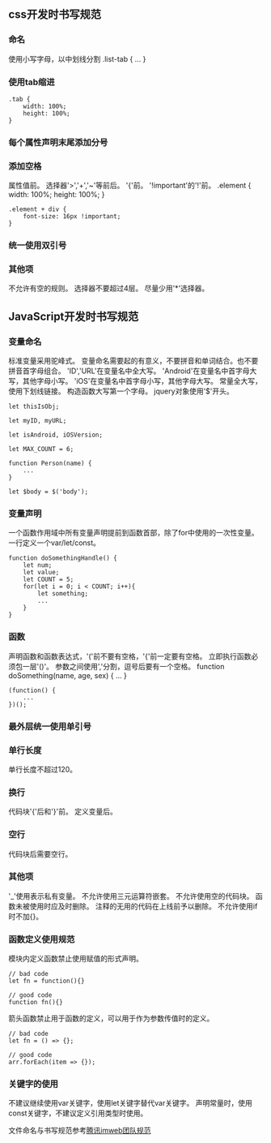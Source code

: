 
## css开发时书写规范
### 命名
使用小写字母，以中划线分割
    .list-tab {
        ...
    }

### 使用tab缩进
    .tab {
        width: 100%;
        height: 100%;
    }

### 每个属性声明末尾添加分号

### 添加空格
属性值前。
选择器'>','+','~'等前后。
'{'前。
'!important'的'!'前。
    .element {
        width: 100%;
        height: 100%;
    }

    .element + div {
        font-size: 16px !important;
    }

### 统一使用双引号

### 其他项
不允许有空的规则。
选择器不要超过4层。
尽量少用'*'选择器。

## JavaScript开发时书写规范
### 变量命名
标准变量采用驼峰式。
变量命名需要起的有意义，不要拼音和单词结合。也不要拼音首字母组合。
'ID','URL'在变量名中全大写。
'Android'在变量名中首字母大写，其他字母小写。
'iOS'在变量名中首字母小写，其他字母大写。
常量全大写，使用下划线链接。
构造函数大写第一个字母。
jquery对象使用'$'开头。

    let thisIsObj;

    let myID, myURL;

    let isAndroid, iOSVersion;

    let MAX_COUNT = 6;

    function Person(name) {
        ...
    }

    let $body = $('body');

### 变量声明
一个函数作用域中所有变量声明提前到函数首部，除了for中使用的一次性变量。
一行定义一个var/let/const。

    function doSomethingHandle() {
        let num;
        let value;
        let COUNT = 5;
        for(let i = 0; i < COUNT; i++){
            let something;
            ...
        }
    }

### 函数
声明函数和函数表达式，'('前不要有空格，'{'前一定要有空格。
立即执行函数必须包一层'()'。
参数之间使用','分割，逗号后要有一个空格。
    function doSomething(name, age, sex) {
        ...
    }

    (function() {
        ...
    })();

### 最外层统一使用单引号

### 单行长度
单行长度不超过120。

### 换行
代码块'{'后和'}'前。
定义变量后。

### 空行
代码块后需要空行。

### 其他项
'_'使用表示私有变量。
不允许使用三元运算符嵌套。
不允许使用空的代码块。
函数未被使用时应及时删除。
注释的无用的代码在上线前予以删除。
不允许使用if时不加{}。

### 函数定义使用规范
模块内定义函数禁止使用赋值的形式声明。

    // bad code
    let fn = function(){}

    // good code
    function fn(){}

箭头函数禁止用于函数的定义，可以用于作为参数传值时的定义。

    // bad code
    let fn = () => {};

    // good code
    arr.forEach(item => {});

### 关键字的使用
不建议继续使用var关键字，使用let关键字替代var关键字。
声明常量时，使用const关键字，不建议定义引用类型时使用。


文件命名与书写规范参考[腾讯imweb团队规范](http://imweb.github.io/CodeGuide/#js-variable-declaration)
